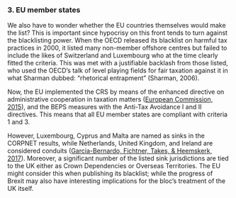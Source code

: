 ### 3. EU member states

We also have to wonder whether the EU countries themselves would make the list? This is important since hypocrisy on this front tends to turn against the blacklisting power. When the OECD released its blacklist on harmful tax practices in 2000, it listed many non-member offshore centres but failed to include the likes of Switzerland and Luxembourg who at the time clearly fitted the criteria. This was met with a justifiable backlash from those listed, who used the OECD’s talk of level playing fields for fair taxation against it in what Sharman dubbed: “rhetorical entrapment” (Sharman, 2006).

Now, the EU implemented the CRS by means of the enhanced directive on administrative cooperation in taxation matters ([European Commission, 2015](http://ec.europa.eu/taxation_customs/taxation/tax_cooperation/mutual_assistance/direct_tax_directive/index_en.htm)), and the BEPS measures with the Anti-Tax Avoidance I and II directives. This means that all EU member states are compliant with criteria 1 and 3.

However, Luxembourg, Cyprus and Malta are named as sinks in the CORPNET results, while Netherlands, United Kingdom, and Ireland are considered conduits ([Garcia-Bernardo, Fichtner, Takes, & Heemskerk, 2017](http://doi.org/10.1038/s41598-017-06322-9)). Moreover, a significant number of the listed sink jurisdictions are tied to the UK either as Crown Dependencies or Overseas Territories. The EU might consider this when publishing its blacklist; while the progress of Brexit may also have interesting implications for the bloc’s treatment of the UK itself.
